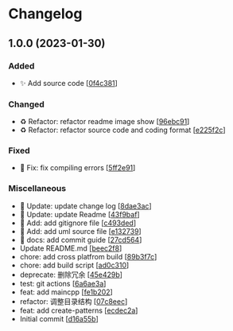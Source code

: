 # Changelog

<a name="1.0.0"></a>
## 1.0.0 (2023-01-30)

### Added

- ✨ Add source code [[0f4c381](https://github.com/calvinhxx/Design_Patterns/commit/0f4c38107389d215250a9614e1c1299e480592b1)]

### Changed

- ♻️ Refactor: refactor readme image show [[96ebc91](https://github.com/calvinhxx/Design_Patterns/commit/96ebc911b989a1259bd06f222dd4f650cf59ee3c)]
- ♻️ Refactor: refactor source code and coding format [[e225f2c](https://github.com/calvinhxx/Design_Patterns/commit/e225f2cfe515bbe169f887bed9985f3e84c90e7f)]

### Fixed

- 🐛 Fix: fix compiling errors [[5ff2e91](https://github.com/calvinhxx/Design_Patterns/commit/5ff2e91ee00964afb30081fadff808c18f241dad)]

### Miscellaneous

- 📝 Update: update change log [[8dae3ac](https://github.com/calvinhxx/Design_Patterns/commit/8dae3acd8c7691eedfff2cb632b4d311ef880965)]
- 📝 Update: update Readme [[43f9baf](https://github.com/calvinhxx/Design_Patterns/commit/43f9baf33137850dd218a37d03b224ba5dafba2d)]
- 🙈 Add: add gitignore file [[c493ded](https://github.com/calvinhxx/Design_Patterns/commit/c493ded8edd2bbfa6d161ba389a6af334721cacb)]
- 📝 Add: add uml source file [[e132739](https://github.com/calvinhxx/Design_Patterns/commit/e13273982429db1ebb67c9a8855e52b2377fc83c)]
- 📝 docs: add commit guide [[27cd564](https://github.com/calvinhxx/Design_Patterns/commit/27cd564e4110d770df66e0211cf9f1afee873c44)]
-  Update README.md [[beec2f8](https://github.com/calvinhxx/Design_Patterns/commit/beec2f8e12e2675ef4a39de4bcda1458f1679e79)]
-  chore: add cross platfrom build [[89b3f7c](https://github.com/calvinhxx/Design_Patterns/commit/89b3f7c960826c291fef1e8fab2d4c0c912f2230)]
-  chore: add build script [[ad0c310](https://github.com/calvinhxx/Design_Patterns/commit/ad0c31066aea908d090b9d4a9fa3eaa646e46fc0)]
-  deprecate: 删除冗余 [[45e429b](https://github.com/calvinhxx/Design_Patterns/commit/45e429bbac6b8308e4636ee3120aa9558558fcf7)]
-  test: git actions [[6a6ae3a](https://github.com/calvinhxx/Design_Patterns/commit/6a6ae3a90e038c40a6b813a4be456737e7dd098c)]
-  feat: add maincpp [[fe1b202](https://github.com/calvinhxx/Design_Patterns/commit/fe1b2024c303f5b7216d8250bf77c8346b52c277)]
-  refactor: 调整目录结构 [[07c8eec](https://github.com/calvinhxx/Design_Patterns/commit/07c8eecc47cb76626e8f6d3797400b74f48a7715)]
-  feat: add create-patterns [[ecdec2a](https://github.com/calvinhxx/Design_Patterns/commit/ecdec2af40831f7b092b5a418c793d3243ab1a45)]
-  Initial commit [[d16a55b](https://github.com/calvinhxx/Design_Patterns/commit/d16a55be68b5975bf2dbf7354b241b135c72ff17)]


